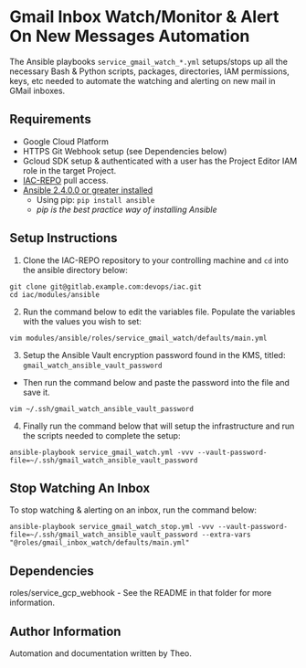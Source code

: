 Gmail Inbox Watch/Monitor & Alert On New Messages Automation
=========

The Ansible playbooks `service_gmail_watch_*.yml` setups/stops up all the necessary Bash & Python scripts, packages, directories, IAM permissions, keys, etc needed to automate the watching and alerting on new mail in GMail inboxes.

Requirements
------------

- Google Cloud Platform
- HTTPS Git Webhook setup (see Dependencies below)
- Gcloud SDK setup & authenticated with a user has the Project Editor IAM role in the target Project. 
- [IAC-REPO](https://gitlab.example.com/devops/iac) pull access.
- [Ansible 2.4.0.0 or greater installed](http://docs.ansible.com/ansible/latest/intro_installation.html)
  - Using pip: `pip install ansible`
  - _pip is the best practice way of installing Ansible_

Setup Instructions
--------------

1. Clone the IAC-REPO repository to your controlling machine and `cd` into the ansible directory below:
```
git clone git@gitlab.example.com:devops/iac.git
cd iac/modules/ansible
```
2. Run the command below to edit the variables file. Populate the variables with the values you wish to set: 
```
vim modules/ansible/roles/service_gmail_watch/defaults/main.yml
```
3. Setup the Ansible Vault encryption password found in the KMS, titled: `gmail_watch_ansible_vault_password`
  - Then run the command below and paste the password into the file and save it. 
```
vim ~/.ssh/gmail_watch_ansible_vault_password
```
4. Finally run the command below that will setup the infrastructure and run the scripts needed to complete the setup:
```
ansible-playbook service_gmail_watch.yml -vvv --vault-password-file=~/.ssh/gmail_watch_ansible_vault_password
```

Stop Watching An Inbox
--------------
To stop watching & alerting on an inbox, run the command below:
```
ansible-playbook service_gmail_watch_stop.yml -vvv --vault-password-file=~/.ssh/gmail_watch_ansible_vault_password --extra-vars "@roles/gmail_inbox_watch/defaults/main.yml"
```

Dependencies
------------

roles/service_gcp_webhook - See the README in that folder for more information.

Author Information
------------------

Automation and documentation written by Theo.
